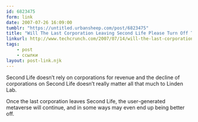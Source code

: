 ```yaml
---
id: 6823475
form: link
date: 2007-07-26 16:09:00
tumblr: "https://untitled.urbansheep.com/post/6823475"
title: "Will The Last Corporation Leaving Second Life Please Turn Off The Light / Techcrunch"
linkurl: http://www.techcrunch.com/2007/07/14/will-the-last-corporation-leaving-second-life-please-turn-off-the-light/
tags:
    - post
    - ссылки
layout: post-link.njk
---
```

<p>Second Life doesn&rsquo;t rely on corporations for revenue and the decline of corporations on Second Life doesn&rsquo;t really matter all that much to Linden Lab.</p>

<p>Once the last corporation leaves Second Life, the user-generated metaverse will continue, and in some ways may even end up being better off.</p>
